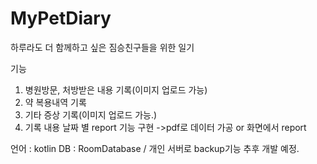 # MyPetDiary
하루라도 더 함께하고 싶은 짐승친구들을 위한 일기

기능
1. 병원방문, 처방받은 내용 기록(이미지 업로드 가능)
2. 약 복용내역 기록
3. 기타 증상 기록(이미지 업로드 가능.)
4. 기록 내용 날짜 별 report 기능 구현 ->pdf로 데이터 가공 or 화면에서 report

언어 : kotlin
DB : RoomDatabase / 개인 서버로 backup기능 추후 개발 예정.

